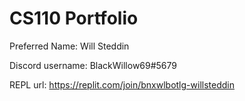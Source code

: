 # CS110 Portfolio

Preferred Name: Will Steddin

Discord username: BlackWillow69#5679

REPL url: https://replit.com/join/bnxwlbotlg-willsteddin

